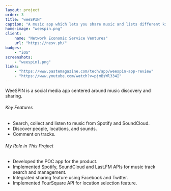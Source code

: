```yaml
---
layout: project
order: 3
title: "weeSPIN"
caption: "A music app which lets you share music and lists different kinds of music to explore"
home-image: "weespin.png"
client:
    name: "Network Economic Service Ventures"
    url: "https://nesv.ph/"
badges:
    - "iOS"
screenshots:
    - "weespin1.png"
links:
    - "https://www.pastemagazine.com/tech/app/weespin-app-review"
    - "https://www.youtube.com/watch?v=pjmBsWl334I"
---
```


WeeSPIN is a social media app centered around music discovery and sharing.

###### Key Features
- Search, collect and listen to music from Spotify and SoundCloud.
- Discover people, locations, and sounds.
- Comment on tracks.

###### My Role in This Project
- Developed the POC app for the product.
- Implemented Spotify, SoundCloud and Last.FM APIs for music track search and management.
- Integrated sharing feature using Facebook and Twitter.
- Implemented FourSquare API for location selection feature.
